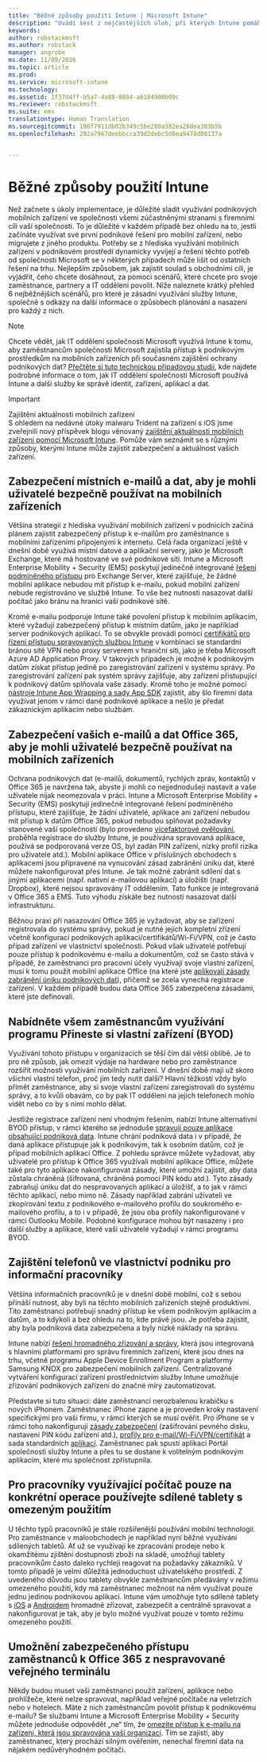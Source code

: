 ```yaml
---
title: "Běžné způsoby použití Intune | Microsoft Intune"
description: "Uvádí šest z nejčastějších úloh, při kterých Intune pomáhá."
keywords: 
author: robstackmsft
ms.author: robstack
manager: angrobe
ms.date: 11/09/2016
ms.topic: article
ms.prod: 
ms.service: microsoft-intune
ms.technology: 
ms.assetid: 1f37d4ff-b5a7-4a89-8884-a6184908b09c
ms.reviewer: robstackmsft
ms.suite: ems
translationtype: Human Translation
ms.sourcegitcommit: 198f7911db02b349c5be280a382ea26dea383b5b
ms.openlocfilehash: 292a7967deebbcca39d2debc5d8ea9478d08137a


---
```


# <a name="common-ways-to-use-intune"></a>Běžné způsoby použití Intune

Než začnete s úkoly implementace, je důležité sladit využívání podnikových mobilních zařízení ve společnosti všemi zúčastněnými stranami s firemními cíli vaší společnosti.  To je důležité v každém případě bez ohledu na to, jestli začínáte využívat své první podnikové řešení pro mobilní zařízení, nebo migrujete z jiného produktu.  Potřeby se z hlediska využívání mobilních zařízení v podnikovém prostředí dynamicky vyvíjejí a řešení těchto potřeb od společnosti Microsoft se v některých případech může lišit od ostatních řešení na trhu.  Nejlepším způsobem, jak zajistit soulad s obchodními cíli, je vyjádřit, čeho chcete dosáhnout, za pomoci scénářů, které chcete pro svoje zaměstnance, partnery a IT oddělení povolit.  Níže naleznete krátký přehled 6 nejběžnějších scénářů, pro které je zásadní využívání služby Intune, společně s odkazy na další informace o způsobech plánování a nasazení pro každý z nich.

>[!NOTE]
>Chcete vědět, jak IT oddělení společnosti Microsoft využívá Intune k tomu, aby zaměstnancům společnosti Microsoft zajistila přístup k podnikovým prostředkům na mobilních zařízeních při současném zajištění ochrany podnikových dat? [Přečtěte si tuto technickou případovou studii](https://www.microsoft.com/itshowcase/Article/Content/588), kde najdete podrobné informace o tom, jak IT oddělení společnosti Microsoft používá Intune a další služby ke správě identit, zařízení, aplikací a dat.  

>[!IMPORTANT]
>Zajištění aktuálnosti mobilních zařízení<br>
>S ohledem na nedávné útoky malwaru Trident na zařízení s iOS jsme zveřejnili nový příspěvek blogu věnovaný [zajištění aktuálnosti mobilních zařízení pomocí Microsoft Intune](https://blogs.technet.microsoft.com/enterprisemobility/2016/08/26/ensuring-mobile-devices-are-up-to-date-using-microsoft-intune/). Pomůže vám seznámit se s různými způsoby, kterými Intune může zajistit zabezpečení a aktuálnost vašich zařízení.

## <a name="securing-your-onpremises-email-and-data-so-it-can-be-safely-accessed-by-mobile-devices"></a>Zabezpečení místních e-mailů a dat, aby je mohli uživatelé bezpečně používat na mobilních zařízeních
Většina strategií z hlediska využívání mobilních zařízení v podnicích začíná plánem zajistit zabezpečený přístup k e-mailům pro zaměstnance s mobilními zařízeními připojenými k internetu. Celá řada organizací ještě v dnešní době využívá místní datové a aplikační servery, jako je Microsoft Exchange, které má hostované ve své podnikové síti. Intune a Microsoft Enterprise Mobility + Security (EMS) poskytují jedinečně integrované [řešení podmíněného přístupu](/intune/deploy-use/restrict-access-to-email-and-o365-services-with-microsoft-intune) pro Exchange Server, které zajišťuje, že žádné mobilní aplikace nebudou mít přístup k e-mailu, pokud mobilní zařízení nebude registrováno ve službě Intune. To vše bez nutnosti nasazovat další počítač jako bránu na hranici vaší podnikové sítě.

Kromě e-mailu podporuje Intune také povolení přístup k mobilním aplikacím, které vyžadují zabezpečený přístup k místním datům, jako je například server podnikových aplikací.  To se obvykle provádí pomocí [certifikátů pro řízení přístupu spravovaných službou Intune](/intune/deploy-use/secure-resource-access-with-certificate-profiles) v kombinaci se standardní bránou sítě VPN nebo proxy serverem v hraniční síti, jako je třeba Microsoft Azure AD Application Proxy.  V takových případech je možné k podnikovým datům získat přístup jedině po zaregistrování zařízení v systému správy.  Po zaregistrování zařízení pak systém správy zajišťuje, aby zařízení přistupující k podnikový datům splňovala vaše zásady.  Kromě toho je možné pomocí [nástroje Intune App Wrapping a sady App SDK](/intune/deploy-use/decide-how-to-prepare-apps-for-mobile-application-management-with-microsoft-intune) zajistit, aby šlo firemní data využívat jenom v rámci dané podnikové aplikace a nešlo je předat zákaznickým aplikacím nebo službám.

<!-- Learn more about how to plan and deploy Intune to help secure on-premises email and data. -->

## <a name="securing-your-office-365-email-and-data-so-it-can-be-safely-accessed-by-mobile-devices"></a>Zabezpečení vašich e-mailů a dat Office 365, aby je mohli uživatelé bezpečně používat na mobilních zařízeních
Ochrana podnikových dat (e-mailů, dokumentů, rychlých zpráv, kontaktů) v Office 365 je navržena tak, abyste ji mohli co nejjednodušeji nastavit a vaše uživatele nijak neomezovala v práci. Intune a Microsoft Enterprise Mobility + Security (EMS) poskytují jedinečně integrované řešení podmíněného přístupu, které zajišťuje, že žádní uživatelé, aplikace ani zařízení nebudou mít přístup k datům Office 365, pokud nebudou splňovat požadavky stanovené vaší společností (bylo provedeno [vícefaktorové ověřování](/intune/deploy-use/protect-windows-devices-with-multi-factor-authentication), proběhla registrace do služby Intune, je používána spravovaná aplikace, používá se podporovaná verze OS, byl zadán PIN zařízení, nízký profil rizika pro uživatele atd.). Mobilní aplikace Office v příslušných obchodech s aplikacemi jsou připravené na vynucování zásad zabránění úniku dat, které můžete nakonfigurovat přes Intune. Je tak možné zabránit sdílení dat s jinými aplikacemi (např. nativní e-mailovou aplikací) a úložišti (např. Dropbox), které nejsou spravovány IT oddělením.  Tato funkce je integrovaná v Office 365 a EMS.  Tuto výhodu získáte bez nutnosti nasazovat další infrastrukturu.

Běžnou praxí při nasazování Office 365 je vyžadovat, aby se zařízení registrovala do systému správy, pokud je nutné jejich kompletní zřízení včetně konfigurací podnikových aplikací/certifikátů/Wi-Fi/VPN, což je často případ zařízení ve vlastnictví společnosti.  Pokud však uživatelé potřebují pouze přístup k podnikovému e-mailu a dokumentům, což se často stává v případě, že zaměstnanci pro pracovní účely využívají svoje vlastní zařízení, musí k tomu použít mobilní aplikace Office (na které jste [aplikovali zásady zabránění úniku podnikových dat](/intune/deploy-use/protect-apps-and-data-with-microsoft-intune)), přičemž se zcela vynechá registrace zařízení.  V každém případě budou data Office 365 zabezpečena zásadami, které jste definovali.

<!-- Learn more about how to plan and deploy Intune to help secure Office 365 email and data. -->

## <a name="offer-a-bring-your-own-device-byod-program-to-all-employees"></a>Nabídněte všem zaměstnancům využívání programu Přineste si vlastní zařízení (BYOD)
Využívání tohoto přístupu v organizacích se těší čím dál větší oblibě. Je to pro ně způsob, jak omezit výdaje na hardware nebo pro zaměstnance rozšířit možnosti využívání mobilních zařízení. V dnešní době mají už skoro všichni vlastní telefon, proč jim tedy nutit další? Hlavní těžkostí vždy bylo přimět zaměstnance, aby si svoje vlastní zařízení zaregistrovali do systému správy, a to kvůli obavám, co by pak IT oddělení na jejich telefonech mohlo vidět nebo co by s nimi mohlo dělat.  

Jestliže registrace zařízení není vhodným řešením, nabízí Intune alternativní BYOD přístup, v rámci kterého se jednoduše [spravují pouze aplikace obsahující podniková data](/intune/deploy-use/protect-apps-and-data-with-microsoft-intune).  Intune chrání podniková data i v případě, že daná aplikace přistupuje jak k podnikovým, tak k osobním datům, což je případ mobilních aplikací Office.  Z pohledu správce můžete vyžadovat, aby uživatelé pro přístup k Office 365 využívali mobilní aplikace Office, můžete také pro tyto aplikace nakonfigurovat zásady, které umožní zajistit, aby data zůstala chráněná (šifrovaná, chráněná pomocí PIN kódu atd.).  Tyto zásady zabraňují úniku dat do nespravovaných aplikací a úložišť, a to jak v rámci těchto aplikací, nebo mimo ně.  Zásady například zabrání uživateli ve zkopírování textu z podnikového e-mailového profilu do soukromého e-mailového profilu, a to i v případě, že jsou oba profily nakonfigurované v rámci Outlooku Mobile.  Podobné konfigurace mohou být nasazeny i pro další služby a aplikace, které vaši uživatelé vyžadují v rámci programu BYOD.

<!-- Learn more about how to plan and deploy Intune to support BYOD.-->

## <a name="issue-corporateowned-phones-to-your-information-workers"></a>Zajištění telefonů ve vlastnictví podniku pro informační pracovníky
Většina informačních pracovníků je v dnešní době mobilní, což s sebou přináší nutnost, aby byli na těchto mobilních zařízeních stejně produktivní.  Tito zaměstnanci potřebují snadný přístup ke všem podnikovým aplikacím a datům, a to kdykoli a bez ohledu na to, kde právě jsou.  Je potřeba zajistit, aby byla podniková data zabezpečena a byly nízké náklady na správu.  

Intune nabízí [řešení hromadného zřizování a správy](/intune/deploy-use/manage-corporate-owned-devices), která jsou integrovaná s hlavními platformami pro správu firemních zařízení, které jsou dnes na trhu, včetně programu Apple Device Enrollment Program a platformy Samsung KNOX pro zabezpečení mobilních zařízení.  Centralizované vytváření konfigurací zařízení prostřednictvím služby Intune umožňuje zřizování podnikových zařízení do značné míry zautomatizovat.  

Představte si tuto situaci: dáte zaměstnanci nerozbalenou krabičku s nových iPhonem. Zaměstnanec iPhone zapne a je proveden kroky nastavení specifickými pro vaši firmu, v rámci kterých se musí ověřit. Pro iPhone se v rámci toho nakonfigurují [zásady zabezpečení](/intune/deploy-use/manage-settings-and-features-on-your-devices-with-microsoft-intune-policies) (zašifrování pevného disku, nastavení PIN kódu zařízení atd.), [profily pro e-mail/Wi-Fi/VPN/certifikát](/intune/deploy-use/enable-access-to-company-resources-with-microsoft-intune) a sada standardních [aplikací](/intune/deploy-use/add-apps). Zaměstnanec pak spustí aplikaci Portál společnosti služby Intune a přes tu se dostane k volitelným podnikovým aplikacím, které mu společnost zpřístupnila.

<!-- Learn more about how to plan and deploy Intune to support corporate owned devices. -->

## <a name="issue-limiteduse-shared-tablets-to-your-task-workers"></a>Pro pracovníky využívající počítač pouze na konkrétní operace používejte sdílené tablety s omezeným použitím
U těchto typů pracovníků je stále rozšířenější používání mobilní technologií.  Pro zaměstnance v maloobchodech je například nyní běžné využívání sdílených tabletů.  Ať už se využívají ke zpracování prodeje nebo k okamžitému zjištění dostupnosti zboží na skladě, umožňují tablety pracovníkům často daleko rychleji reagovat na požadavky zákazníků.  V tomto případě je velmi důležitá jednoduchost uživatelského prostředí.  Z uvedeného důvodu jsou tablety obvykle zaměstnancům předávány v režimu omezeného použití, kdy má zaměstnanec možnost na něm využívat pouze jednu jedinou podnikovou aplikaci.  Intune vám umožňuje tyto sdílené tablety s [iOS](/intune/deploy-use/ios-policy-settings-in-microsoft-intune#general-configuration-policy-settings) a [Androidem](/intune/deploy-use/android-policy-settings-in-microsoft-intune#general-configuration-policy) hromadně zřizovat, zabezpečit a centrálně spravovat a nakonfigurovat je tak, aby je bylo možné využívat pouze v tomto režimu omezeného použití.

<!-- Learn more about how to plan and deploy Intune to support shared tablets. -->

## <a name="enable-your-employees-to-securely-access-office-365-from-an-unmanaged-public-kiosk"></a>Umožnění zabezpečeného přístupu zaměstnanců k Office 365 z nespravované veřejného terminálu
Někdy budou muset vaši zaměstnanci použít zařízení, aplikace nebo prohlížeče, které nelze spravovat, například veřejné počítače na veletrzích nebo v hotelech. Máte z nich zaměstnancům povolit přístup k podnikovému e-mailu? Se službami Intune a Microsoft Enterprise Mobility + Security <!--you have choices. The--> můžete jednoduše odpovědět „ne“ tím, že [omezíte přístup k e-mailu na zařízení, která jsou spravována vaší organizací](/intune/deploy-use/restrict-access-to-email-and-o365-services-with-microsoft-intune).  <!-- Alternatively, you can choose to allow limited access to these untrusted computers by requiring multi-factor authentication and only allowing browser access (Outlook Web Access) in a mode where files cannot be downloaded (e.g. email attachments).--> Tím se zajistí, aby zaměstnanec, který prochází silným ověřením, nenechal firemní data na nějakém nedůvěryhodném počítači.

<!-- Learn more about how to plan and deploy Intune to support kiosks. -->



<!--HONumber=Nov16_HO2-->


